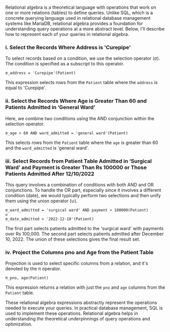 Relational algebra is a theoretical language with operations that work on one or more relations (tables) to define queries. Unlike SQL, which is a concrete querying language used in relational database management systems like MariaDB, relational algebra provides a foundation for understanding query operations at a more abstract level. Below, I'll describe how to represent each of your queries in relational algebra.

### i. Select the Records Where Address is 'Curepipe'

To select records based on a condition, we use the selection operator (σ). The condition is specified as a subscript to this operator.

```
σ_address = 'Curepipe'(Patient)
```

This expression selects rows from the `Patient` table where the `address` is equal to 'Curepipe'.

### ii. Select the Records Where Age is Greater Than 60 and Patients Admitted in ‘General Ward’

Here, we combine two conditions using the AND conjunction within the selection operator.

```
σ_age > 60 AND ward_admitted = 'general ward'(Patient)
```

This selects rows from the `Patient` table where the `age` is greater than 60 and the `ward_admitted` is 'general ward'.

### iii. Select Records from Patient Table Admitted in ‘Surgical Ward’ and Payment is Greater Than Rs 100000 or Those Patients Admitted After 12/10/2022

This query involves a combination of conditions with both AND and OR conjunctions. To handle the OR part, especially since it involves a different condition (date), we would typically perform two selections and then unify them using the union operator (∪).

```
σ_ward_admitted = 'surgical ward' AND payment > 100000(Patient)
∪
σ_date_admitted > '2022-12-10'(Patient)
```

The first part selects patients admitted to the 'surgical ward' with payments over Rs 100,000. The second part selects patients admitted after December 10, 2022. The union of these selections gives the final result set.

### iv. Project the Columns pno and Age from the Patient Table

Projection is used to select specific columns from a relation, and it's denoted by the π operator.

```
π_pno, age(Patient)
```

This expression returns a relation with just the `pno` and `age` columns from the `Patient` table.

These relational algebra expressions abstractly represent the operations needed to execute your queries. In practical database management, SQL is used to implement these operations. Relational algebra helps in understanding the theoretical underpinnings of query operations and optimization.